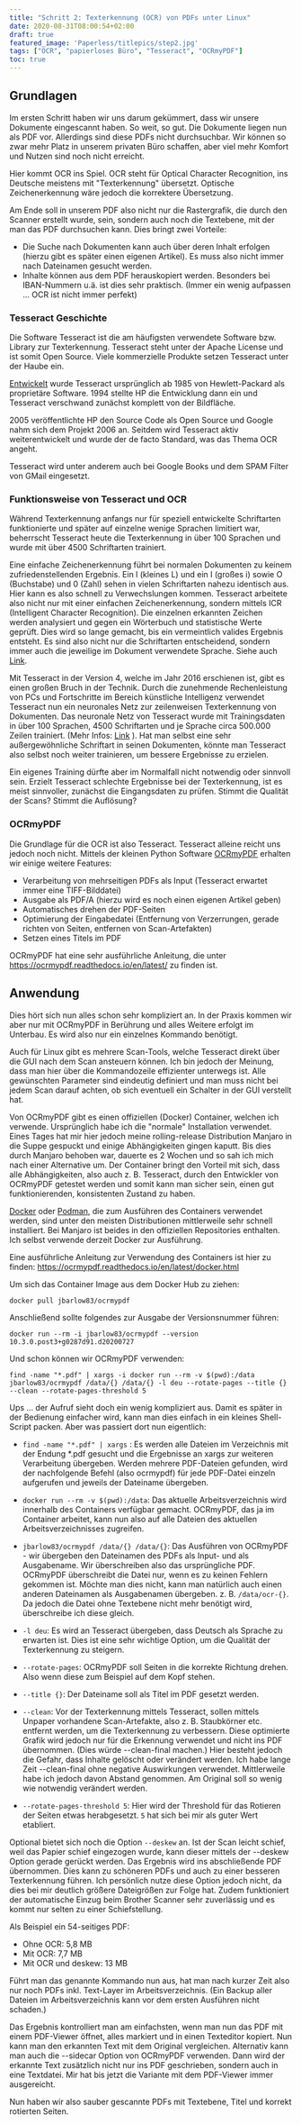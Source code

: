 ```yaml
---
title: "Schritt 2: Texterkennung (OCR) von PDFs unter Linux"
date: 2020-08-31T08:00:54+02:00
draft: true
featured_image: 'Paperless/titlepics/step2.jpg'
tags: ["OCR", "papierloses Büro", "Tesseract", "OCRmyPDF"]
toc: true
---
```


## Grundlagen

Im ersten Schritt haben wir uns darum gekümmert, dass wir unsere Dokumente eingescannt haben.
So weit, so gut. Die Dokumente liegen nun als PDF vor. Allerdings sind diese PDFs nicht durchsuchbar.
Wir können so zwar mehr Platz in unserem privaten Büro schaffen, aber viel mehr Komfort und Nutzen
sind noch nicht erreicht.

Hier kommt OCR ins Spiel. OCR steht für Optical Character Recognition, ins Deutsche meistens mit "Texterkennung"
übersetzt. Optische Zeichenerkennung wäre jedoch die korrektere Übersetzung. 

Am Ende soll in unserem PDF also nicht nur die Rastergrafik, die durch den Scanner erstellt wurde, sein, sondern
auch noch die Textebene, mit der man das PDF durchsuchen kann. Dies bringt zwei Vorteile:

* Die Suche nach Dokumenten kann auch über deren Inhalt erfolgen (hierzu gibt es später einen eigenen Artikel).
Es muss also nicht immer nach Dateinamen gesucht werden.
* Inhalte können aus dem PDF herauskopiert werden. Besonders bei IBAN-Nummern u.ä. ist dies sehr praktisch. 
(Immer ein wenig aufpassen ... OCR ist nicht immer perfekt)

### Tesseract Geschichte

Die Software Tesseract ist die am häufigsten verwendete Software bzw. Library zur Texterkennung. Tesseract
steht unter der Apache License und ist somit Open Source. Viele kommerzielle Produkte setzen Tesseract unter
der Haube ein.

[Entwickelt](https://github.com/tesseract-ocr/docs/blob/master/das_tutorial2016/1Intro-history.pdf) 
wurde Tesseract ursprünglich ab 1985 von Hewlett-Packard als proprietäre Software.
1994 stellte HP die Entwicklung dann ein und Tesseract verschwand zunächst komplett von der Bildfläche.

2005 veröffentlichte HP den Source Code als Open Source und Google nahm sich dem Projekt 2006 an.
Seitdem wird Tesseract aktiv weiterentwickelt und wurde der de facto Standard, was das Thema OCR angeht.

Tesseract wird unter anderem auch bei Google Books und dem SPAM Filter von GMail eingesetzt.

### Funktionsweise von Tesseract und OCR

Während Texterkennung anfangs nur für speziell entwickelte Schriftarten funktionierte und später
auf einzelne wenige Sprachen limitiert war, beherrscht Tesseract heute die Texterkennung in über 100
Sprachen und wurde mit über 4500 Schriftarten trainiert.

Eine einfache Zeichenerkennung führt bei normalen Dokumenten zu keinem zufriedenstellenden Ergebnis.
Ein l (kleines L) und ein I (großes i) sowie O (Buchstabe) und 0 (Zahl) sehen in vielen Schriftarten nahezu identisch
aus. Hier kann es also schnell zu Verwechslungen kommen. Tesseract arbeitete also nicht nur mit einer
einfachen Zeichenerkennung, sondern mittels ICR (Intelligent Character Recognition). Die einzelnen
erkannten Zeichen werden analysiert und gegen ein Wörterbuch und statistische Werte geprüft. Dies wird
so lange gemacht, bis ein vermeintlich valides Ergebnis entsteht. Es sind also nicht nur die
Schriftarten entscheidend, sondern immer auch die jeweilige im Dokument verwendete Sprache. Siehe auch
[Link](https://github.com/tesseract-ocr/docs/blob/master/das_tutorial2016/2ArchitectureAndDataStructures.pdf).

Mit Tesseract in der Version 4, welche im Jahr 2016 erschienen ist, gibt es einen großen Bruch in der Technik.
Durch die zunehmende Rechenleistung von PCs und Fortschritte im Bereich künstliche Intelligenz verwendet
Tesseract nun ein neuronales Netz zur zeilenweisen Texterkennung von Dokumenten. Das neuronale Netz von 
Tesseract wurde mit Trainingsdaten in über 100 Sprachen, 4500 Schriftarten und je Sprache
circa 500.000 Zeilen trainiert. (Mehr Infos: 
[Link](https://github.com/tesseract-ocr/docs/blob/master/das_tutorial2016/7Building%20a%20Multi-Lingual%20OCR%20Engine.pdf)
). Hat man selbst eine sehr außergewöhnliche Schriftart in seinen
Dokumenten, könnte man Tesseract also selbst noch weiter trainieren, um bessere Ergebnisse zu erzielen.

Ein eigenes Training dürfte aber im Normalfall nicht notwendig oder sinnvoll sein. Erzielt Tesseract
schlechte Ergebnisse bei der Texterkennung, ist es meist sinnvoller, zunächst die Eingangsdaten zu prüfen.
Stimmt die Qualität der Scans? Stimmt die Auflösung?

### OCRmyPDF

Die Grundlage für die OCR ist also Tesseract. Tesseract alleine reicht uns jedoch noch nicht.
Mittels der kleinen Python Software [OCRmyPDF](https://github.com/jbarlow83/OCRmyPDF) erhalten wir einige weitere Features:

* Verarbeitung von mehrseitigen PDFs als Input (Tesseract erwartet immer eine TIFF-Bilddatei)
* Ausgabe als PDF/A (hierzu wird es noch einen eigenen Artikel geben)
* Automatisches drehen der PDF-Seiten
* Optimierung der Eingabedatei (Entfernung von Verzerrungen, gerade richten von Seiten, entfernen von 
Scan-Artefakten)
* Setzen eines Titels im PDF

OCRmyPDF hat eine sehr ausführliche Anleitung, die unter <https://ocrmypdf.readthedocs.io/en/latest/>
zu finden ist.

## Anwendung

Dies hört sich nun alles schon sehr kompliziert an. In der Praxis kommen wir aber nur mit OCRmyPDF in
Berührung und alles Weitere erfolgt im Unterbau. Es wird also nur ein einzelnes Kommando
benötigt.

Auch für Linux gibt es mehrere Scan-Tools, welche Tesseract direkt über die GUI nach dem Scan ansteuern können.
Ich bin jedoch der Meinung, dass man hier über die Kommandozeile effizienter unterwegs ist. Alle gewünschten
Parameter sind eindeutig definiert und man muss nicht bei jedem Scan darauf achten, ob sich eventuell ein
Schalter in der GUI verstellt hat.

Von OCRmyPDF gibt es einen offiziellen (Docker) Container, welchen ich verwende. Ursprünglich habe ich die
"normale" Installation verwendet. Eines Tages hat mir hier jedoch meine rolling-release Distribution 
Manjaro in die Suppe gespuckt und einige Abhängigkeiten gingen kaputt. Bis dies durch 
Manjaro behoben war, dauerte es 2 Wochen und so sah
ich mich nach einer Alternative um. Der Container bringt den Vorteil mit sich, dass alle Abhängigkeiten,
also auch z. B. Tesseract, durch den Entwickler von OCRmyPDF getestet werden und somit kann man sicher sein,
einen gut funktionierenden, konsistenten Zustand zu haben.

[Docker](https://www.docker.com/) oder [Podman](https://podman.io/), die zum Ausführen des Containers 
verwendet werden, sind unter den meisten 
Distributionen mittlerweile sehr schnell installiert. Bei Manjaro ist beides in den offiziellen
Repositories enthalten. Ich selbst verwende derzeit Docker zur Ausführung.

Eine ausführliche Anleitung zur Verwendung des Containers ist hier zu finden: 
<https://ocrmypdf.readthedocs.io/en/latest/docker.html>

Um sich das Container Image aus dem Docker Hub zu ziehen:

    docker pull jbarlow83/ocrmypdf
    
Anschließend sollte folgendes zur Ausgabe der Versionsnummer führen:

    docker run --rm -i jbarlow83/ocrmypdf --version
    10.3.0.post3+g0287d91.d20200727
    
Und schon können wir OCRmyPDF verwenden:

    find -name "*.pdf" | xargs -i docker run --rm -v $(pwd):/data jbarlow83/ocrmypdf /data/{} /data/{} -l deu --rotate-pages --title {} --clean --rotate-pages-threshold 5


Ups ... der Aufruf sieht doch ein wenig kompliziert aus. Damit es später in der Bedienung einfacher wird,
kann man dies einfach in ein kleines Shell-Script packen. Aber was passiert dort nun eigentlich:

* `find -name "*.pdf" | xargs` : Es werden alle Dateien im Verzeichnis mit der Endung *.pdf gesucht
und die Ergebnisse an xargs zur weiteren Verarbeitung übergeben. Werden mehrere PDF-Dateien gefunden,
wird der nachfolgende Befehl (also ocrmypdf) für jede PDF-Datei einzeln aufgerufen und jeweils der
Dateiname übergeben.

* `docker run --rm -v $(pwd):/data`: Das aktuelle Arbeitsverzeichnis wird innerhalb des Containers
verfügbar gemacht. OCRmyPDF, das ja im Container arbeitet, kann nun also auf alle Dateien des 
aktuellen Arbeitsverzeichnisses zugreifen.

* `jbarlow83/ocrmypdf /data/{} /data/{}`: Das Ausführen von OCRmyPDF - wir übergeben den Dateinamen
des PDFs als Input- und als Ausgabename. Wir überschreiben also das ursprüngliche PDF. OCRmyPDF
überschreibt die Datei nur, wenn es zu keinen Fehlern gekommen ist. Möchte man dies nicht, kann man
natürlich auch einen anderen Dateinamen als Ausgabenamen übergeben. z. B. `/data/ocr-{}`. Da jedoch
die Datei ohne Textebene nicht mehr benötigt wird, überschreibe ich diese gleich.

* `-l deu`: Es wird an Tesseract übergeben, dass Deutsch als Sprache zu erwarten ist.
Dies ist eine sehr wichtige Option, um die Qualität der Texterkennung zu steigern. 

* `--rotate-pages`: OCRmyPDF soll Seiten in die korrekte Richtung drehen. Also wenn diese zum Beispiel
auf dem Kopf stehen.

* `--title {}`: Der Dateiname soll als Titel im PDF gesetzt werden.

* `--clean`: Vor der Texterkennung mittels Tesseract, sollen mittels Unpaper vorhandene Scan-Artefakte,
also z. B. Staubkörner etc. entfernt werden, um die Texterkennung zu verbessern. Diese optimierte
Grafik wird jedoch nur für die Erkennung verwendet und nicht ins PDF übernommen. (Dies würde --clean-final machen.)
Hier besteht jedoch die Gefahr, dass Inhalte gelöscht oder verändert werden. Ich habe lange Zeit --clean-final
ohne negative Auswirkungen verwendet. Mittlerweile habe ich jedoch davon Abstand genommen. Am Original
soll so wenig wie notwendig verändert werden.

* `--rotate-pages-threshold 5`: Hier wird der Threshold für das Rotieren der Seiten etwas herabgesetzt.
`5` hat sich bei mir als guter Wert etabliert.

Optional bietet sich noch die Option `--deskew` an. Ist der Scan leicht schief, weil das Papier
schief eingezogen wurde, kann dieser mittels der --deskew Option gerade gerückt werden. Das Ergebnis
wird ins abschließende PDF übernommen. Dies kann zu schöneren PDFs und auch zu einer besseren Texterkennung
führen. Ich persönlich nutze diese Option jedoch nicht, da dies bei mir deutlich größere Dateigrößen
zur Folge hat. Zudem funktioniert der automatische Einzug beim Brother Scanner sehr zuverlässig und
es kommt nur selten zu einer Schiefstellung.

Als Beispiel ein 54-seitiges PDF:

* Ohne OCR: 5,8 MB
* Mit OCR: 7,7 MB
* Mit OCR und deskew: 13 MB

Führt man das genannte Kommando nun aus, hat man nach kurzer Zeit also nur noch PDFs inkl. Text-Layer
im Arbeitsverzeichnis. (Ein Backup aller Dateien im Arbeitsverzeichnis kann vor dem ersten Ausführen
nicht schaden.)

Das Ergebnis kontrolliert man am einfachsten, wenn man nun das PDF mit einem PDF-Viewer öffnet, alles markiert
und in einen Texteditor kopiert. Nun kann man den erkannten Text mit dem Original vergleichen.
Alternativ kann man auch die --sidecar Option von OCRmyPDF verwenden. Dann wird der erkannte Text
zusätzlich nicht nur ins PDF geschrieben, sondern auch in eine Textdatei. Mir hat bis jetzt die Variante
mit dem PDF-Viewer immer ausgereicht.

Nun haben wir also sauber gescannte PDFs mit Textebene, Titel und korrekt rotierten Seiten.